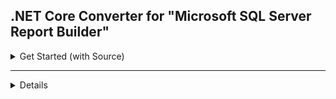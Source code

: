 ## .NET Core Converter for "Microsoft SQL Server Report Builder"

<details>
  <summary>Get Started (with Source)</summary>
  
  * * *
  
### Open "Visual Studio" and do respectively "File - Open - Project/Solution"
<img src="images/vs-1.png">

### Choose "ReportBuilder.csproj"
<img src="images/vs-2.png">

### Right click on your own Project, "Add - Project References"
<img src="images/vs-3.png">

### Check "ReportBuilder" and submit "OK"
<img src="images/vs-4.png">

* * *

</details>

  * * *
  
<details>
### Usage
```CSharp
// Create instance of ReportConverter
IReportConverter reportConverter = new ReportConverter();


/*
 * PDF
 * Create bytes of PDF.
 */
byte[] PDF = reportConverter.toByte(
    reportFilePath: @"D:\test.rdl",
    fileExtension: ReportExtension.PDF,
    paramValues: new Dictionary<string, string> { { "id", "4" } }
    );
// Create file from bytes.
File.WriteAllBytes("D:\\test\\test.pdf", PDF);

/*
 * Excel
 * Create bytes of Excel.
 */
byte[] Excel = reportConverter.toByte(
    reportFilePath: @"D:\test.rdl",
    fileExtension: ReportExtension.Excel,
    paramValues: new Dictionary<string, string> { { "id", "4" } }
    );
// Create file from bytes.
File.WriteAllBytes("D:\\test\\test.xls", Excel);

/*
 * Word
 * Create bytes of Word.
 */
byte[] Word = reportConverter.toByte(
      reportFilePath: @"D:\test.rdl",
      fileExtension: ReportExtension.Word,
      paramValues: new Dictionary<string, string> { { "id", "4" } }
      );
// Create file from bytes.
File.WriteAllBytes("D:\\test\\test.doc", Word);

/*
 * Image
 * Create bytes of Image.
 */
byte[] Image = reportConverter.toByte(
      reportFilePath: @"D:\test.rdl",
      fileExtension: ReportExtension.Image,
      paramValues: new Dictionary<string, string> { { "id", "4" } }
      );
// Create file from bytes.
File.WriteAllBytes("D:\\test\\test.jpg", Image);
```
</details>
